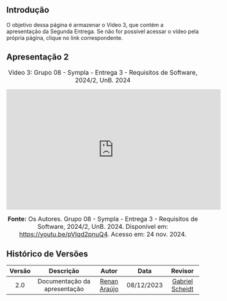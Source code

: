 ## Introdução

O objetivo dessa página é armazenar o Vídeo 3, que contém a apresentação da Segunda Entrega. Se não for possível acessar o vídeo pela própria página, clique no link correspondente.

## Apresentação 2
<div style="text-align: center">

<font size="3"><p style="text-align: center">Vídeo 3: Grupo 08 - Sympla - Entrega 3 - Requisitos de Software, 2024/2, UnB. 2024</p></font>


<iframe width="560" height="315" src="https://www.youtube.com/embed/pVIqd2pnuQ4" title="YouTube video player" frameborder="0" allow="accelerometer; autoplay; clipboard-write; encrypted-media; gyroscope; picture-in-picture; web-share" referrerpolicy="strict-origin-when-cross-origin" allowfullscreen></iframe>

<font size="3"><p style="text-align: center"><b>Fonte:</b> Os Autores. Grupo 08 - Sympla - Entrega 3 - Requisitos de Software, 2024/2, UnB. 2024. Disponível em: <a href="https://youtu.be/pVIqd2pnuQ4">https://youtu.be/pVIqd2pnuQ4</a>. Acesso em: 24 nov. 2024.</p></font>
</div>

## Histórico de Versões

| Versão |          Descrição              |     Autor      |      Data      |   Revisor     | 
|:------:|:-------------------------------:|:--------------:|:--------------:|:-------------:|
2.0 |  Documentação da apresentação | [Renan Araújo](https://github.com/renantfm4)  | 08/12/2023 |[Gabriel Scheidt](https://github.com/Gxaite)
